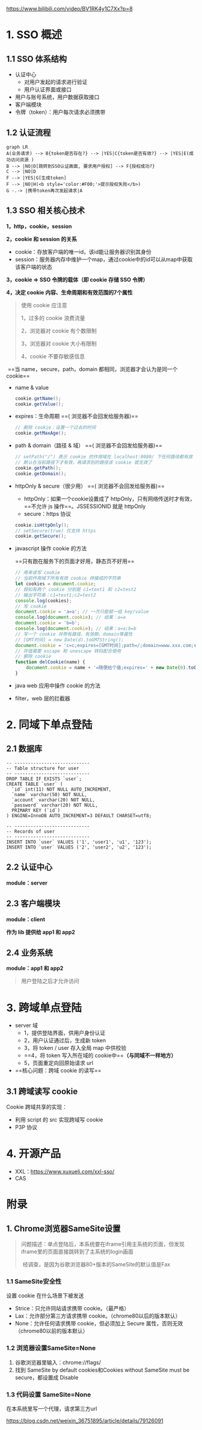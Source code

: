 https://www.bilibili.com/video/BV1RK4y1C7Xx?p=8

# 1. SSO 概述

## 1.1 SSO 体系结构

- 认证中心
  - 对用户发起的请求进行验证
  - 用户认证界面或接口
- 用户与账号系统，用户数据获取接口
- 客户端模块
- 令牌（token）：用户每次请求必须携带

## 1.2 认证流程

```mermaid
graph LR
A(业务请求) --> B{token是否存在?} --> |YES|C{token是否有效?} --> |YES|E(成功访问资源 )
B --> |NO|D[跳转到SSO认证画面, 要求用户授权] --> F{授权成功?}
C --> |NO|D
F --> |YES|G[生成token]
F --> |NO|H(<b style='color:#F00;'>提示授权失败</b>)
G -.-> |携带token再次发起请求|A
```



## 1.3 SSO 相关核心技术

**1，http，cookie，session**

**2，cookie 和 session 的关系**

- cookie：存放客户端的唯一id，该id能让服务器识别其身份
- session：服务器内存中维护一个map，通过cookie中的id可以从map中获取该客户端的状态

**3，cookie => SSO 令牌的载体（即 cookie 存储 SSO 令牌）**

**4，决定 cookie 内容、生命周期和有效范围的7个属性**

> 使用 cookie 应注意
>
> 1，过多的 cookie 浪费流量
>
> 2，浏览器对 cookie 有个数限制
>
> 3，浏览器对 cookie 大小有限制
>
> 4，cookie 不要存敏感信息

​       ==当 name，secure，path，domain 都相同，浏览器才会认为是同一个 cookie==

- name & value

  ```java
  cookie.getName();
  cookie.getValue();
  ```

- expires：生命周期 ==( 浏览器不会回发给服务器)==

  ```java
  // 删除 cookie：设置一个过去的时间
  cookie.getMaxAge();
  ```

- path & domain（路径 & 域） ==( 浏览器不会回发给服务器)==

  ```java
  // setPath("/") 表示 cookie 的作用域在 localhost:8080/ 下任何路径都有效
  // 默认在当前路径下才有效，再请求别的路径该 cookie 就无效了
  cookie.getPath();
  cookie.getDomain();
  ```

- httpOnly & secure（很少用） ==( 浏览器不会回发给服务器)==
  - httpOnly：如果一个cookie设置成了 httpOnly，只有网络传送时才有效，==不允许 js 操作==。JSSESSIONID 就是 httpOnly
  - secure：https 协议
  
  ```java
  cookie.isHttpOnly();
  // setSecure(true) 仅支持 https
  cookie.getSecure();
  ```
  
- javascript 操作 cookie 的方法

  ==只有跑在服务下的页面才好用，静态页不好用==

  ```javascript
  // 用来读写 cookie
  // 当前作用域下所有有效 cookie 拼接成的字符串
  let cookies = document.cookie;
  // 假如有两个 cookie 分别是 c1=text1 和 c2=test2
  // 输出字符串：c1=test1;c2=test2
  console.log(cookies);
  // 写 cookie
  document.cookie = 'a=a'; // 一次只能赋一组 key/value
  console.log(document.cookie); // 结果：a=a
  document.cookie = 'b=b';
  console.log(document.cookie); // 结果：a=a;b=b
  // 写一个 cookie 并带有路径、有效期、domain等属性
  // [GMT时间] = new Date(d).toGMTString();
  document.cookie = 'c=c;expires=[GMT时间];path=/;domain=www.xxx.com;secure=true';
  // 存值需要 escape 和 unescape 转码配合使用
  // 删除 cookie
  function delCookie(name) {
      document.cookie = name + '=随便给个值;expires=' + new Date(0).toGMTString();
  }
  ```

- java web 应用中操作 cookie 的方法

- filter，web 层的拦截器

# 2. 同域下单点登陆

## 2.1 数据库

```mysql
-- ----------------------------
-- Table structure for user
-- ----------------------------
DROP TABLE IF EXISTS `user`;
CREATE TABLE `user` (
  `id` int(11) NOT NULL AUTO_INCREMENT,
  `name` varchar(50) NOT NULL,
  `account` varchar(20) NOT NULL,
  `password` varchar(20) NOT NULL,
  PRIMARY KEY (`id`)
) ENGINE=InnoDB AUTO_INCREMENT=3 DEFAULT CHARSET=utf8;

-- ----------------------------
-- Records of user
-- ----------------------------
INSERT INTO `user` VALUES ('1', 'user1', 'u1', '123');
INSERT INTO `user` VALUES ('2', 'user2', 'u2', '123');
```

## 2.2 认证中心

**module：server**



## 2.3 客户端模块

**module：client**

**作为 lib 提供给 app1 和 app2**

## 2.4 业务系统

**module：app1 和 app2**

> 用户登陆之后才允许访问

# 3. 跨域单点登陆

- server 域
  - 1，提供登陆界面，供用户身份认证
  - 2，用户认证通过后，生成新 token
  - 3，将 token / user 存入全局 map 中供校验
  - ==4，将 token 写入所在域的 cookie中==**（与同域不一样地方）**
  - 5，页面重定向回原始请求 url
- ==核心问题：跨域 cookie 的读写==

## 3.1 跨域读写 cookie

Cookie 跨域共享的实现：

- 利用 script 的 src 实现跨域写 cookie
- P3P 协议

# 4. 开源产品

- XXL：https://www.xuxueli.com/xxl-sso/
- CAS

# 附录

## 1. Chrome浏览器SameSite设置

> 问题描述：单点登陆后，本系统要在iframe引用主系统的页面，但发现iframe里的页面直接跳转到了主系统的login画面
>
> ​                   经调查，是因为谷歌浏览器80+版本的SameSite的默认值是Fax

### 1.1 SameSite安全性

设置 cookie 在什么场景下被发送

- Strice：只允许同站请求携带 cookie。（最严格）
- Lax：允许部分第三方请求携带 cookie。（chrome80以后的版本默认）
- None：允许任何请求携带 cookie，但必须加上 Secure 属性，否则无效（chrome80以前的版本默认）

### 1.2 浏览器设置SameSite=None

1. 谷歌浏览器里输入：chrome://flags/
2. 找到 SameSite by default cookies和Cookies without SameSite must be secure，都设置成 Disable

### 1.3 代码设置 SameSite=None

在本系统里写一个代理，请求第三方url

https://blog.csdn.net/weixin_36751895/article/details/79126091